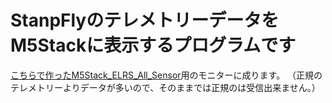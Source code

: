 # StanpFlyのテレメトリーデータをM5Stackに表示するプログラムです

[こちらで作ったM5Stack_ELRS_All_Sensor](https://github.com/kobatan/M5StampFly_ELRS_All_Sensor)用のモニターに成ります。
（正規のテレメトリーよりデータが多いので、そのままでは正規のは受信出来ません。）



